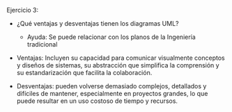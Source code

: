 Ejercicio 3:
- ¿Qué ventajas y desventajas tienen los diagramas UML?
    - Ayuda: Se puede relacionar con los planos de la Ingeniería tradicional
    
-	Ventajas: Incluyen su capacidad para comunicar visualmente conceptos y diseños de sistemas, su abstracción que simplifica la comprensión y su estandarización que facilita la colaboración.
-	Desventajas: pueden volverse demasiado complejos, detallados y difíciles de mantener, especialmente en proyectos grandes, lo que puede resultar en un uso costoso de tiempo y recursos.